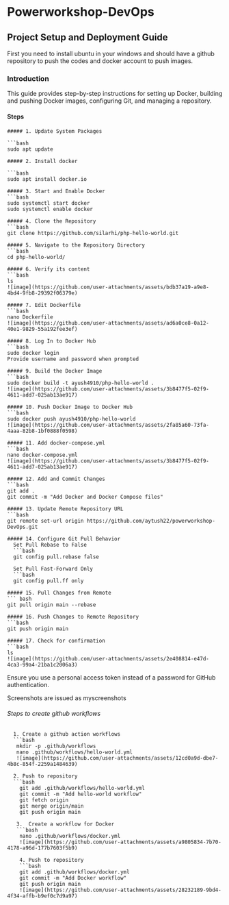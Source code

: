 # Powerworkshop-DevOps

## Project Setup and Deployment Guide
First you need to install ubuntu in your windows and should have a github repository to push the codes and docker account to push images.

### Introduction

This guide provides step-by-step instructions for setting up Docker, building and pushing Docker images, configuring Git, and managing a repository.

#### Steps

    ##### 1. Update System Packages

    ```bash
    sudo apt update
    
    ##### 2. Install docker 
    
    ```bash
    sudo apt install docker.io
    
    ##### 3. Start and Enable Docker
    ```bash
    sudo systemctl start docker
    sudo systemctl enable docker
    
    ##### 4. Clone the Repository
    ```bash
    git clone https://github.com/silarhi/php-hello-world.git
    
    ##### 5. Navigate to the Repository Directory
    ```bash
    cd php-hello-world/
    
    ##### 6. Verify its content
    ```bash
    ls
    ![image](https://github.com/user-attachments/assets/bdb37a19-a9e8-4bd4-9fb8-29392f06379e)
    
    ##### 7. Edit Dockerfile
    ```bash
    nano Dockerfile
    ![image](https://github.com/user-attachments/assets/ad6a0ce8-0a12-40e1-9829-55a192fee3ef)
    
    ##### 8. Log In to Docker Hub
    ```bash
    sudo docker login
    Provide username and password when prompted
    
    ##### 9. Build the Docker Image
    ```bash
    sudo docker build -t ayush4910/php-hello-world .
    ![image](https://github.com/user-attachments/assets/3b8477f5-02f9-4611-add7-025ab13ae917)
    
    ##### 10. Push Docker Image to Docker Hub
    ```bash
    sudo docker push ayush4910/php-hello-world
    ![image](https://github.com/user-attachments/assets/2fa85a60-73fa-4aaa-82b8-1bf0888f0598)
     
    ##### 11. Add docker-compose.yml
    ```bash
    nano docker-compose.yml
    ![image](https://github.com/user-attachments/assets/3b8477f5-02f9-4611-add7-025ab13ae917)
    
    ##### 12. Add and Commit Changes
    ```bash
    git add .
    git commit -m "Add Docker and Docker Compose files"
    
    ##### 13. Update Remote Repository URL
    ```bash
    git remote set-url origin https://github.com/aytush22/powerworkshop-DevOps.git
    
    ##### 14. Configure Git Pull Behavior
      Set Pull Rebase to False
      ```bash
      git config pull.rebase false
    
      Set Pull Fast-Forward Only
      ```bash
      git config pull.ff only
    
    ##### 15. Pull Changes from Remote
    ``` bash
    git pull origin main --rebase
    
    ##### 16. Push Changes to Remote Repository
    ```bash
    git push origin main
    
    ##### 17. Check for confirmation
    ```bash
    ls
    ![image](https://github.com/user-attachments/assets/2e408814-e47d-4ca3-99a4-21ba1c2006a3)
    
 Ensure you use a personal access token instead of a password for GitHub authentication.
 
  Screenshots are issued as myscreenshots
  ###### Steps to create github workflows
      1. Create a github action workflows
      ```bash
       mkdir -p .github/workflows
       nano .github/workflows/hello-world.yml
       ![image](https://github.com/user-attachments/assets/12cd0a9d-dbe7-4b8c-854f-2259a1484639)
       
      2. Push to repository
      ```bash
        git add .github/workflows/hello-world.yml
        git commit -m "Add hello-world workflow"
        git fetch origin
        git merge origin/main
        git push origin main
        
       3.  Create a workflow for Docker
       ```bash
        nano .github/workflows/docker.yml
        ![image](https://github.com/user-attachments/assets/a9805834-7b70-4178-a96d-177b7603f5b9)

        4. Push to repository
        ```bash 
        git add .github/workflows/docker.yml
        git commit -m "Add Docker workflow"
        git push origin main
        ![image](https://github.com/user-attachments/assets/28232189-9bd4-4f34-affb-b9ef0c7d9a97)








